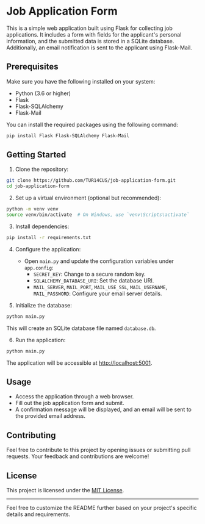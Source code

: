 # Job Application Form

This is a simple web application built using Flask for collecting job applications. It includes a form with fields for the applicant's personal information, and the submitted data is stored in a SQLite database. Additionally, an email notification is sent to the applicant using Flask-Mail.

## Prerequisites

Make sure you have the following installed on your system:

- Python (3.6 or higher)
- Flask
- Flask-SQLAlchemy
- Flask-Mail

You can install the required packages using the following command:

```bash
pip install Flask Flask-SQLAlchemy Flask-Mail
```

## Getting Started

1. Clone the repository:

```bash
git clone https://github.com/TUR14CUS/job-application-form.git
cd job-application-form
```

2. Set up a virtual environment (optional but recommended):

```bash
python -m venv venv
source venv/bin/activate  # On Windows, use `venv\Scripts\activate`
```

3. Install dependencies:

```bash
pip install -r requirements.txt
```

4. Configure the application:

   - Open `main.py` and update the configuration variables under `app.config`:
      - `SECRET_KEY`: Change to a secure random key.
      - `SQLALCHEMY_DATABASE_URI`: Set the database URI.
      - `MAIL_SERVER`, `MAIL_PORT`, `MAIL_USE_SSL`, `MAIL_USERNAME`, `MAIL_PASSWORD`: Configure your email server details.

5. Initialize the database:

```bash
python main.py
```

This will create an SQLite database file named `database.db`.

6. Run the application:

```bash
python main.py
```

The application will be accessible at [http://localhost:5001](http://localhost:5001).

## Usage

- Access the application through a web browser.
- Fill out the job application form and submit.
- A confirmation message will be displayed, and an email will be sent to the provided email address.

## Contributing

Feel free to contribute to this project by opening issues or submitting pull requests. Your feedback and contributions are welcome!

## License

This project is licensed under the [MIT License](LICENSE).

---

Feel free to customize the README further based on your project's specific details and requirements.
